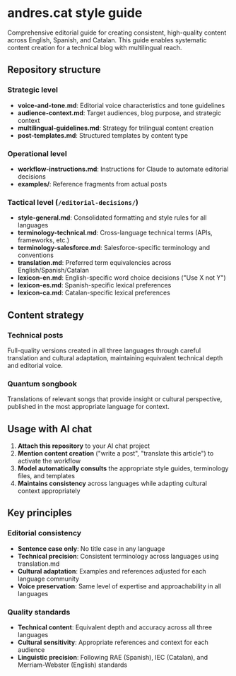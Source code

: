 # andres.cat style guide

Comprehensive editorial guide for creating consistent, high-quality content across English, Spanish, and Catalan. This guide enables systematic content creation for a technical blog with multilingual reach.

## Repository structure

### Strategic level

- **voice-and-tone.md**: Editorial voice characteristics and tone guidelines
- **audience-context.md**: Target audiences, blog purpose, and strategic context
- **multilingual-guidelines.md**: Strategy for trilingual content creation
- **post-templates.md**: Structured templates by content type

### Operational level

- **workflow-instructions.md**: Instructions for Claude to automate editorial decisions
- **examples/**: Reference fragments from actual posts

### Tactical level (`/editorial-decisions/`)

- **style-general.md**: Consolidated formatting and style rules for all languages
- **terminology-technical.md**: Cross-language technical terms (APIs, frameworks, etc.)
- **terminology-salesforce.md**: Salesforce-specific terminology and conventions
- **translation.md**: Preferred term equivalencies across English/Spanish/Catalan
- **lexicon-en.md**: English-specific word choice decisions ("Use X not Y")
- **lexicon-es.md**: Spanish-specific lexical preferences
- **lexicon-ca.md**: Catalan-specific lexical preferences

## Content strategy

### Technical posts

Full-quality versions created in all three languages through careful translation and cultural adaptation, maintaining equivalent technical depth and editorial voice.

### Quantum songbook

Translations of relevant songs that provide insight or cultural perspective, published in the most appropriate language for context.

## Usage with AI chat

1. **Attach this repository** to your AI chat project
2. **Mention content creation** ("write a post", "translate this article") to activate the workflow
3. **Model automatically consults** the appropriate style guides, terminology files, and templates
4. **Maintains consistency** across languages while adapting cultural context appropriately

## Key principles

### Editorial consistency

- **Sentence case only**: No title case in any language
- **Technical precision**: Consistent terminology across languages using translation.md
- **Cultural adaptation**: Examples and references adjusted for each language community
- **Voice preservation**: Same level of expertise and approachability in all languages

### Quality standards

- **Technical content**: Equivalent depth and accuracy across all three languages
- **Cultural sensitivity**: Appropriate references and context for each audience
- **Linguistic precision**: Following RAE (Spanish), IEC (Catalan), and Merriam-Webster (English) standards
